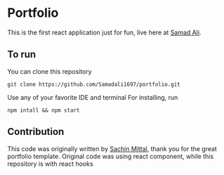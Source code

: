 # Portfolio

This is the first react application just for fun, live here at [Samad Ali](https://samadali.me).

## To run

You can clone this repository
```
git clone https://github.com/Samadali1697/portfolio.git
```

Use any of your favorite IDE and terminal
For installing, run
```
npm intall && npm start
```

## Contribution
This code was originally written by [Sachin Mittal](https://github.com/mittalsam98), thank you for the great portfolio template.
Original code was using react component, while this repository is with react hooks

